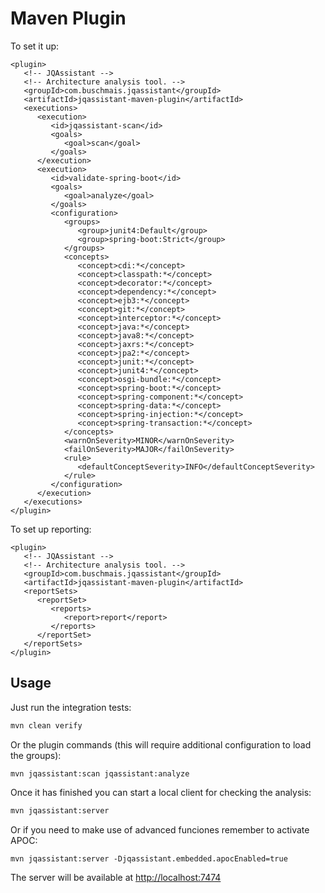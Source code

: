 # Maven Plugin

To set it up:

```markup
<plugin>
   <!-- JQAssistant -->
   <!-- Architecture analysis tool. -->
   <groupId>com.buschmais.jqassistant</groupId>
   <artifactId>jqassistant-maven-plugin</artifactId>
   <executions>
      <execution>
         <id>jqassistant-scan</id>
         <goals>
            <goal>scan</goal>
         </goals>
      </execution>
      <execution>
         <id>validate-spring-boot</id>
         <goals>
            <goal>analyze</goal>
         </goals>
         <configuration>
            <groups>
               <group>junit4:Default</group>
               <group>spring-boot:Strict</group>
            </groups>
            <concepts>
               <concept>cdi:*</concept>
               <concept>classpath:*</concept>
               <concept>decorator:*</concept>
               <concept>dependency:*</concept>
               <concept>ejb3:*</concept>
               <concept>git:*</concept>
               <concept>interceptor:*</concept>
               <concept>java:*</concept>
               <concept>java8:*</concept>
               <concept>jaxrs:*</concept>
               <concept>jpa2:*</concept>
               <concept>junit:*</concept>
               <concept>junit4:*</concept>
               <concept>osgi-bundle:*</concept>
               <concept>spring-boot:*</concept>
               <concept>spring-component:*</concept>
               <concept>spring-data:*</concept>
               <concept>spring-injection:*</concept>
               <concept>spring-transaction:*</concept>
            </concepts>
            <warnOnSeverity>MINOR</warnOnSeverity>
            <failOnSeverity>MAJOR</failOnSeverity>
            <rule>
               <defaultConceptSeverity>INFO</defaultConceptSeverity>
            </rule>
         </configuration>
      </execution>
   </executions>
</plugin>
```

To set up reporting:

```markup
<plugin>
   <!-- JQAssistant -->
   <!-- Architecture analysis tool. -->
   <groupId>com.buschmais.jqassistant</groupId>
   <artifactId>jqassistant-maven-plugin</artifactId>
   <reportSets>
      <reportSet>
         <reports>
            <report>report</report>
         </reports>
      </reportSet>
   </reportSets>
</plugin>
```

## Usage

Just run the integration tests:

```bash
mvn clean verify
```

Or the plugin commands \(this will require additional configuration to load the groups\):

```text
mvn jqassistant:scan jqassistant:analyze
```

Once it has finished you can start a local client for checking the analysis:

```bash
mvn jqassistant:server
```

Or if you need to make use of advanced funciones remember to activate APOC:

```text
mvn jqassistant:server -Djqassistant.embedded.apocEnabled=true
```

The server will be available at [http://localhost:7474](http://localhost:7474)

